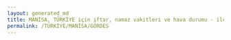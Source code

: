 ```yaml
---
layout: generated_md
title: MANİSA, TÜRKİYE için iftar, namaz vakitleri ve hava durumu - ilçe/eyalet seç
permalink: /TÜRKİYE/MANİSA/GÖRDES
---
```


<script type="text/javascript">
  var country = TÜRKİYE;
  var city = MANİSA;
  var state = GÖRDES;
  var lat = 72;
  var lon = 21;
</script>
